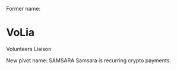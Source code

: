 Former name: 
# VoLia
Volunteers Liaison

New pivot name: 
SAMSARA 
Samsara is recurring crypto payments.  
